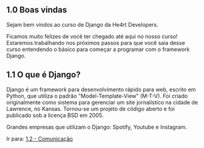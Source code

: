 ## 1.0 Boas vindas

Sejam bem vindos ao curso de Django da He4rt Developers.

Ficamos muito felizes de você ter chegado até aqui no nosso curso! Estaremos trabalhando nos próximos passos
para que você saia desse curso entendendo o básico para começar a programar com o framework Django.

## 1.1 O que é Django?

Django é um framework para desenvolvimento rápido para web, escrito em Python, que utiliza o padrão "Model-Template-View" (M-T-V).
Foi criado originalmente como sistema para gerenciar um site jornalístico na cidade de Lawrence, no Kansas. Tornou-se um projeto de código aberto e foi publicado sob a licença BSD em 2005.

Grandes empresas que utilizam o Django: Spotify, Youtube e Instagram.

Ir para: [1.2 - Comunicação](2-Comunicacao.md)